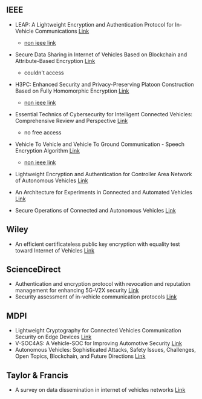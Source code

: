 ## IEEE

- LEAP: A Lightweight Encryption and Authentication Protocol for In-Vehicle Communications
  [Link](https://ieeexplore.ieee.org/abstract/document/8917500)
  - [non ieee link](https://sci-hub.se/10.1109/itsc.2019.8917500)
- Secure Data Sharing in Internet of Vehicles Based on Blockchain and Attribute-Based Encryption
  [Link](https://ieeexplore.ieee.org/abstract/document/10296346)
  - couldn't access

- H3PC: Enhanced Security and Privacy-Preserving Platoon Construction Based on Fully Homomorphic Encryption
  [Link](https://ieeexplore.ieee.org/abstract/document/10422518)
  - [non ieee link](https://hal.science/hal-04272381/file/Privacy_Preserving_Platoon_Construction_ITSC23.pdf)

- Essential Technics of Cybersecurity for Intelligent Connected Vehicles: Comprehensive Review and Perspective
  [Link](https://ieeexplore.ieee.org/abstract/document/10208159)
  - no free access
- Vehicle To Vehicle and Vehicle To Ground Communication - Speech Encryption Algorithm
  [Link](https://ieeexplore.ieee.org/abstract/document/10252814)
  - [non ieee link](https://www.researchgate.net/profile/Obaida-Al-Hazaimeh-2/publication/374137736_Vehicle_To_Vehicle_and_Vehicle_To_Ground_Communication_-_Speech_Encryption_Algorithm/links/6514bee3f91aee386e707677/Vehicle-To-Vehicle-and-Vehicle-To-Ground-Communication-Speech-Encryption-Algorithm.pdf)
- Lightweight Encryption and Authentication for Controller Area Network of Autonomous Vehicles
  [Link](https://ieeexplore.ieee.org/abstract/document/10138618)
- An Architecture for Experiments in Connected and Automated Vehicles
  [Link](https://ieeexplore.ieee.org/abstract/document/10057049)
- Secure Operations of Connected and Autonomous Vehicles
  [Link](https://ieeexplore.ieee.org/abstract/document/10216307)

## Wiley

- An efficient certificateless public key encryption with equality test toward Internet of Vehicles
  [Link](https://onlinelibrary.wiley.com/doi/full/10.1002/ett.3812)

## ScienceDirect

- Authentication and encryption protocol with revocation and reputation management for enhancing 5G-V2X security
  [Link](https://www.sciencedirect.com/science/article/pii/S1319157823001921)
- Security assessment of in-vehicle communication protocols
  [Link](https://www.sciencedirect.com/science/article/pii/S2214209623000694)

## MDPI

- Lightweight Cryptography for Connected Vehicles Communication Security on Edge Devices
  [Link](https://www.mdpi.com/2079-9292/12/19/4090)
- V-SOC4AS: A Vehicle-SOC for Improving Automotive Security
  [Link](https://www.mdpi.com/1999-4893/16/2/112)
- Autonomous Vehicles: Sophisticated Attacks, Safety Issues, Challenges, Open Topics, Blockchain, and Future Directions
  [Link](https://www.mdpi.com/2624-800X/3/3/25)

## Taylor & Francis

- A survey on data dissemination in internet of vehicles networks
  [Link](https://www.tandfonline.com/doi/full/10.1080/17489725.2022.2151658)
